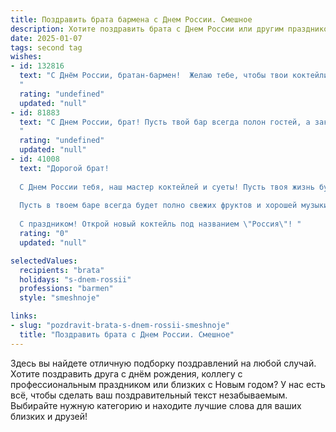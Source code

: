 ```yaml
---
title: Поздравить брата бармена с Днем России. Смешное
description: Хотите поздравить брата с Днем России или другим праздником? Наш ИИ создаст незабываемое поздравление, а вы обязательно выделитесь среди других.  
date: 2025-01-07
tags: second tag
wishes:
- id: 132816
  text: "С Днём России, братан-бармен!  Желаю тебе, чтобы твои коктейли были такими же зажигательными, как наша страна, а клиенты такими же весёлыми, как мы с тобой!  Пусть водка льётся рекой, а настроение – выше гор!  С праздником!
  "
  rating: "undefined"
  updated: "null"
- id: 81883
  text: "С Днем России, брат! Пусть твой бар всегда полон гостей, а заказы льются рекой! Главное - не перепутать водку с соком, а то праздник может закончится не так радужно, как хотелось бы. 😉
  "
  rating: "undefined"
  updated: "null"
- id: 41008
  text: "Дорогой брат!
  
  С Днем России тебя, наш мастер коктейлей и суеты! Пусть твоя жизнь будет такой же яркой и насыщенной, как твоё лучшее творение – \"Северное сияние\"! Желаю ловить удачу, как ты ловишь шейкер, и чтобы клиенты всегда оставляли тебе не только чаевые, но и хорошее настроение.
  
  Пусть в твоем баре всегда будет полно свежих фруктов и хорошей музыки, а за стойкой – столько же блестящих идей, сколько бутылок с качественным алкоголем! Наполняй бокалы радостью, а жизнь – позитивом!
  
  С праздником! Открой новый коктейль под названием \"Россия\"! "
  rating: "0"
  updated: "null"

selectedValues:
  recipients: "brata"
  holidays: "s-dnem-rossii"
  professions: "barmen"
  style: "smeshnoje"

links:
- slug: "pozdravit-brata-s-dnem-rossii-smeshnoje"
  title: "Поздравить брата с Днем России. Смешное"
---
```


Здесь вы найдете отличную подборку поздравлений на любой случай. 
Хотите поздравить друга с днём рождения, коллегу с профессиональным праздником или близких с Новым годом? У нас есть всё, чтобы сделать ваш поздравительный текст незабываемым. Выбирайте нужную категорию и находите лучшие слова для ваших близких и друзей!
